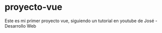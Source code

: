 # proyecto-vue
Este es mi primer proyecto vue, siguiendo un tutorial en youtube de José - Desarrollo Web
